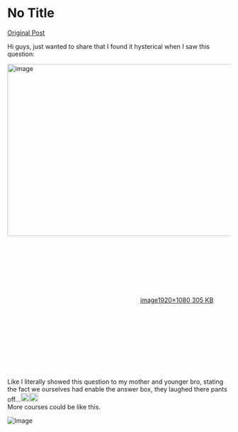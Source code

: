 # No Title

[Original Post](https://discourse.onlinedegree.iitm.ac.in/t/163247/81)

<p>Hi guys, just wanted to share that I found it hysterical when I saw this question:<br>
<div class="lightbox-wrapper"><a class="lightbox" href="https://europe1.discourse-cdn.com/flex013/uploads/iitm/original/3X/1/8/186f9bdca2765063fc8a6cfadc3e7b489543bfd4.png" data-download-href="/uploads/short-url/3uazXYiC4brtL9ropoTKR0yZDUM.png?dl=1" title="image" rel="noopener nofollow ugc"><img src="https://europe1.discourse-cdn.com/flex013/uploads/iitm/optimized/3X/1/8/186f9bdca2765063fc8a6cfadc3e7b489543bfd4_2_690x388.png" alt="image" data-base62-sha1="3uazXYiC4brtL9ropoTKR0yZDUM" width="690" height="388" srcset="https://europe1.discourse-cdn.com/flex013/uploads/iitm/optimized/3X/1/8/186f9bdca2765063fc8a6cfadc3e7b489543bfd4_2_690x388.png, https://europe1.discourse-cdn.com/flex013/uploads/iitm/optimized/3X/1/8/186f9bdca2765063fc8a6cfadc3e7b489543bfd4_2_1035x582.png 1.5x, https://europe1.discourse-cdn.com/flex013/uploads/iitm/optimized/3X/1/8/186f9bdca2765063fc8a6cfadc3e7b489543bfd4_2_1380x776.png 2x" data-dominant-color="D0DBDA"><div class="meta"><svg class="fa d-icon d-icon-far-image svg-icon" aria-hidden="true"><use href="#far-image"></use></svg><span class="filename">image</span><span class="informations">1920×1080 305 KB</span><svg class="fa d-icon d-icon-discourse-expand svg-icon" aria-hidden="true"><use href="#discourse-expand"></use></svg></div></a></div><br>
Like I literally showed this question to my mother and younger bro, stating the fact we ourselves had enable the answer box, they laughed there pants off…<img src="https://emoji.discourse-cdn.com/google/joy.png?v=12" title=":joy:" class="emoji" alt=":joy:" loading="lazy" width="20" height="20"><img src="https://emoji.discourse-cdn.com/google/joy.png?v=12" title=":joy:" class="emoji" alt=":joy:" loading="lazy" width="20" height="20"><br>
More courses could be like this.</p>

![Image](https://europe1.discourse-cdn.com/flex013/uploads/iitm/optimized/3X/1/8/186f9bdca2765063fc8a6cfadc3e7b489543bfd4_2_690x388.png)